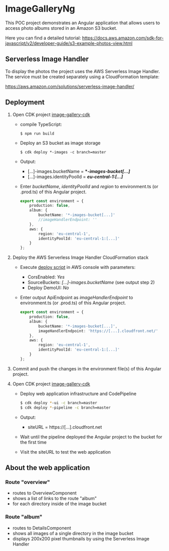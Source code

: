 # ImageGalleryNg

This POC project demonstrates an Angular application that allows users to access photo albums stored in an Amazon S3 bucket.

Here you can find a detailed tutorial:
https://docs.aws.amazon.com/sdk-for-javascript/v2/developer-guide/s3-example-photos-view.html

## Serverless Image Handler

To display the photos the project uses the AWS Serverless Image Handler. The service must be created separately using a CloudFormation template:

https://aws.amazon.com/solutions/serverless-image-handler/

## Deployment

1. Open CDK project [image-gallery-cdk](https://github.com/TonySatura/image-gallery-cdk)

    - compile TypeScript:

        `$ npm run build`

    - Deploy an S3 bucket as image storage

        `$ cdk deploy *-images -c branch=master`

    - Output:

        - [...]-images.bucketName = **\*_-images-bucket[...]_**
        - [...]-images.identityPoolId = **_eu-central-1:[...]_**

    - Enter _bucketName_, _identityPoolId_ and _region_ to environment.ts (or .prod.ts) of this Angular project.
        ```typescript
        export const environment = {
            production: false,
            album: {
                bucketName: '*-images-bucket[...]'
                //imageHandlerEndpoint: ''
            },
            aws: {
                region: 'eu-central-1',
                identityPoolId: 'eu-central-1:[...]'
            }
        };
        ```

2. Deploy the AWS Serverless Image Handler CloudFormation stack

    - Execute [deploy script](https://console.aws.amazon.com/cloudformation/home?region=us-east-1#/stacks/create/template?stackName=ServerlessImageHandler&templateURL=https:%2F%2Fs3.amazonaws.com%2Fsolutions-reference%2Fserverless-image-handler%2Flatest%2Fserverless-image-handler.template 'deploy script') in AWS console with parameters:

        - CorsEnabled: _Yes_
        - SourceBuckets: _[...]-images.bucketName_ (see output step 2)
        - Deploy DemoUI: _No_

    - Enter output ApiEndpoint as _imageHandlerEndpoint_ to environment.ts (or .prod.ts) of this Angular project.
        ```typescript
        export const environment = {
            production: false,
            album: {
                bucketName: '*-images-bucket[...]',
                imageHandlerEndpoint: 'https://[...].cloudfront.net/'
            },
            aws: {
                region: 'eu-central-1',
                identityPoolId: 'eu-central-1:[...]'
            }
        };
        ```

3. Commit and push the changes in the environment file(s) of this Angular project.

4. Open CDK project [image-gallery-cdk](https://github.com/TonySatura/image-gallerimage-gallery-cdky-cdk)

    - Deploy web application infrastructure and CodePipeline

        ```bash
        $ cdk deploy *-ui -c branch=master
        $ cdk deploy *-pipeline -c branch=master
        ```

    - Output:
        - siteURL = https://[...].cloudfront.net
    - Wait until the pipeline deployed the Angular project to the bucket for the first time
    - Visit the siteURL to test the web application

## About the web application

### Route "overview"

-   routes to OverviewComponent
-   shows a list of links to the route "album"
-   for each directory inside of the image bucket

### Route "album"

-   routes to DetailsComponent
-   shows all images of a single directory in the image bucket
-   displays 200x200 pixel thumbnails by using the Serverless Image Handler
